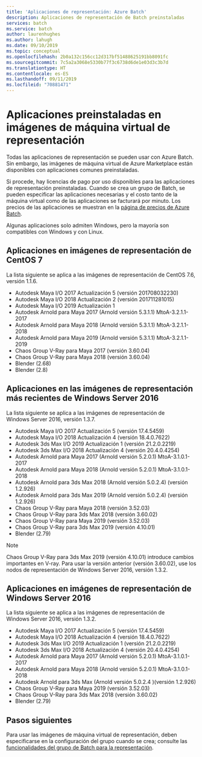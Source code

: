 ```yaml
---
title: 'Aplicaciones de representación: Azure Batch'
description: Aplicaciones de representación de Batch preinstaladas
services: batch
ms.service: batch
author: laurenhughes
ms.author: lahugh
ms.date: 09/10/2019
ms.topic: conceptual
ms.openlocfilehash: 2b0a132c156cc12d317bf51488625191bb8091fc
ms.sourcegitcommit: 7c5a2a3068e5330b77f3c6738d6de1e03d3c3b7d
ms.translationtype: HT
ms.contentlocale: es-ES
ms.lasthandoff: 09/11/2019
ms.locfileid: "70881471"
---
```

# <a name="pre-installed-applications-on-rendering-vm-images"></a>Aplicaciones preinstaladas en imágenes de máquina virtual de representación

Todas las aplicaciones de representación se pueden usar con Azure Batch. Sin embargo, las imágenes de máquina virtual de Azure Marketplace están disponibles con aplicaciones comunes preinstaladas.

Si procede, hay licencias de pago por uso disponibles para las aplicaciones de representación preinstaladas. Cuando se crea un grupo de Batch, se pueden especificar las aplicaciones necesarias y el costo tanto de la máquina virtual como de las aplicaciones se facturará por minuto. Los precios de las aplicaciones se muestran en la [página de precios de Azure Batch](https://azure.microsoft.com/pricing/details/batch/#graphic-rendering).

Algunas aplicaciones solo admiten Windows, pero la mayoría son compatibles con Windows y con Linux.

## <a name="applications-on-centos-7-rendering-images"></a>Aplicaciones en imágenes de representación de CentOS 7

La lista siguiente se aplica a las imágenes de representación de CentOS 7.6, versión 1.1.6.

* Autodesk Maya I/O 2017 Actualización 5 (versión 201708032230)
* Autodesk Maya I/O 2018 Actualización 2 (versión 201711281015)
* Autodesk Maya I/O 2019 Actualización 1
* Autodesk Arnold para Maya 2017 (Arnold versión 5.3.1.1) MtoA-3.2.1.1-2017
* Autodesk Arnold para Maya 2018 (Arnold versión 5.3.1.1) MtoA-3.2.1.1-2018
* Autodesk Arnold para Maya 2019 (Arnold versión 5.3.1.1) MtoA-3.2.1.1-2019
* Chaos Group V-Ray para Maya 2017 (versión 3.60.04)
* Chaos Group V-Ray para Maya 2018 (versión 3.60.04)
* Blender (2.68)
* Blender (2.8)

## <a name="applications-on-latest-windows-server-2016-rendering-images"></a>Aplicaciones en las imágenes de representación más recientes de Windows Server 2016

La lista siguiente se aplica a las imágenes de representación de Windows Server 2016, versión 1.3.7.

* Autodesk Maya I/O 2017 Actualización 5 (versión 17.4.5459)
* Autodesk Maya I/O 2018 Actualización 4 (versión 18.4.0.7622)
* Autodesk 3ds Max I/O 2019 Actualización 1 (versión 21.2.0.2219)
* Autodesk 3ds Max I/O 2018 Actualización 4 (versión 20.4.0.4254)
* Autodesk Arnold para Maya 2017 (Arnold versión 5.2.0.1) MtoA-3.1.0.1-2017
* Autodesk Arnold para Maya 2018 (Arnold versión 5.2.0.1) MtoA-3.1.0.1-2018
* Autodesk Arnold para 3ds Max 2018 (Arnold versión 5.0.2.4) (versión 1.2.926)
* Autodesk Arnold para 3ds Max 2019 (Arnold versión 5.0.2.4) (versión 1.2.926)
* Chaos Group V-Ray para Maya 2018 (versión 3.52.03)
* Chaos Group V-Ray para 3ds Max 2018 (versión 3.60.02)
* Chaos Group V-Ray para Maya 2019 (versión 3.52.03)
* Chaos Group V-Ray para 3ds Max 2019 (versión 4.10.01)
* Blender (2.79)


> [!NOTE]
> Chaos Group V-Ray para 3ds Max 2019 (versión 4.10.01) introduce cambios importantes en V-ray. Para usar la versión anterior (versión 3.60.02), use los nodos de representación de Windows Server 2016, versión 1.3.2.

## <a name="applications-on-previous-windows-server-2016-rendering-images"></a>Aplicaciones en imágenes de representación de Windows Server 2016

La lista siguiente se aplica a las imágenes de representación de Windows Server 2016, versión 1.3.2.

* Autodesk Maya I/O 2017 Actualización 5 (versión 17.4.5459)
* Autodesk Maya I/O 2018 Actualización 4 (versión 18.4.0.7622)  
* Autodesk 3ds Max I/O 2019 Actualización 1 (versión 21.2.0.2219)
* Autodesk 3ds Max I/O 2018 Actualización 4 (versión 20.4.0.4254)
* Autodesk Arnold para Maya 2017 (Arnold versión 5.2.0.1) MtoA-3.1.0.1-2017
* Autodesk Arnold para Maya 2018 (Arnold versión 5.2.0.1) MtoA-3.1.0.1-2018
* Autodesk Arnold para 3ds Max (Arnold versión 5.0.2.4 )(versión 1.2.926)
* Chaos Group V-Ray para Maya 2019 (versión 3.52.03)
* Chaos Group V-Ray para 3ds Max 2018 (versión 3.60.02)
* Blender (2.79)

## <a name="next-steps"></a>Pasos siguientes

Para usar las imágenes de máquina virtual de representación, deben especificarse en la configuración del grupo cuando se crea; consulte las [funcionalidades del grupo de Batch para la representación](https://docs.microsoft.com/azure/batch/batch-rendering-functionality#batch-pools).
